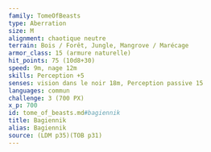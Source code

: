 ```yaml
---
family: TomeOfBeasts
type: Aberration
size: M
alignment: chaotique neutre
terrain: Bois / Forêt, Jungle, Mangrove / Marécage
armor_class: 15 (armure naturelle)
hit_points: 75 (10d8+30)
speed: 9m, nage 12m
skills: Perception +5
senses: vision dans le noir 18m, Perception passive 15
languages: commun
challenge: 3 (700 PX)
x_p: 700
id: tome_of_beasts.md#bagiennik
title: Bagiennik
alias: Bagiennik
source: (LDM p35)(TOB p31)
---
```


